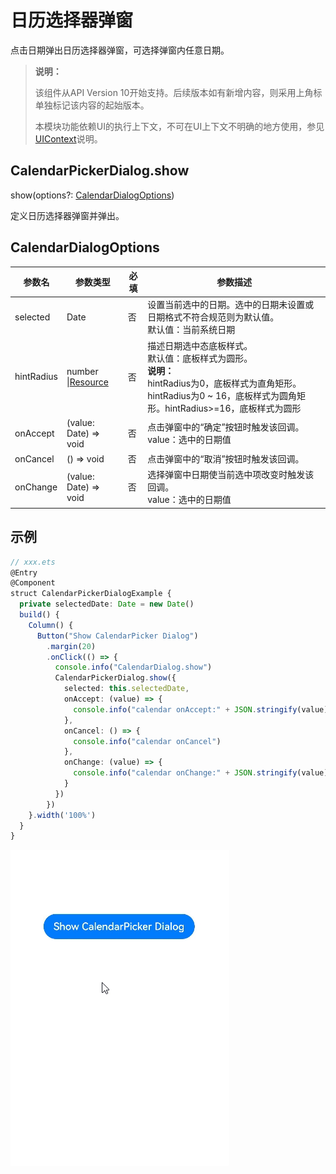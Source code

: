 # 日历选择器弹窗

点击日期弹出日历选择器弹窗，可选择弹窗内任意日期。

> **说明：**
>
> 该组件从API Version 10开始支持。后续版本如有新增内容，则采用上角标单独标记该内容的起始版本。
>
> 本模块功能依赖UI的执行上下文，不可在UI上下文不明确的地方使用，参见[UIContext](../apis/js-apis-arkui-UIContext.md#uicontext)说明。

## CalendarPickerDialog.show

show(options?: [CalendarDialogOptions](#calendardialogoptions))

定义日历选择器弹窗并弹出。

## CalendarDialogOptions

| 参数名     | 参数类型                                  | 必填 | 参数描述                                                     |
| ---------- | ----------------------------------------- | ---- | ------------------------------------------------------------ |
| selected   | Date                                      | 否   | 设置当前选中的日期。选中的日期未设置或日期格式不符合规范则为默认值。<br />默认值：当前系统日期                    |
| hintRadius | number \|[Resource](ts-types.md#resource) | 否   | 描述日期选中态底板样式。<br/>默认值：底板样式为圆形。<br />**说明：**<br />hintRadius为0，底板样式为直角矩形。hintRadius为0 ~ 16，底板样式为圆角矩形。hintRadius>=16，底板样式为圆形 |
| onAccept   | (value: Date) => void                     | 否   | 点击弹窗中的“确定”按钮时触发该回调。<br/>value：选中的日期值 |
| onCancel   | () => void                                | 否   | 点击弹窗中的“取消”按钮时触发该回调。                         |
| onChange   | (value: Date) => void                     | 否   | 选择弹窗中日期使当前选中项改变时触发该回调。<br/>value：选中的日期值 |

## 示例

```ts
// xxx.ets
@Entry
@Component
struct CalendarPickerDialogExample {
  private selectedDate: Date = new Date()
  build() {
    Column() {
      Button("Show CalendarPicker Dialog")
        .margin(20)
        .onClick(() => {
          console.info("CalendarDialog.show")
          CalendarPickerDialog.show({
            selected: this.selectedDate,
            onAccept: (value) => {
              console.info("calendar onAccept:" + JSON.stringify(value))
            },
            onCancel: () => {
              console.info("calendar onCancel")
            },
            onChange: (value) => {
              console.info("calendar onChange:" + JSON.stringify(value))
            }
          })
        })
    }.width('100%')
  }
}
```

![CalendarPickerDialog](figures/CalendarPickerDialog.gif)
